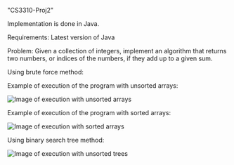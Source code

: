 "CS3310-Proj2" 

Implementation is done in Java.

Requirements: Latest version of Java

Problem:
Given a collection of integers, implement an algorithm that returns two numbers, or indices of the numbers, if they add up to a given sum. 

Using brute force method:

Example of execution of the program with unsorted arrays:

![Image of execution with unsorted arrays](https://i.gyazo.com/f3164d4abb021d908272024e6e3a250f.png)

Example of execution of the program with sorted arrays:

![Image of execution with sorted arrays](https://i.gyazo.com/81fe617cf4604feff7fe57d2867b1a74.png)

Using binary search tree method:

![Image of execution with unsorted trees](https://i.gyazo.com/042bf59d0da3d140ed2cd2a49d827ba4.png)
